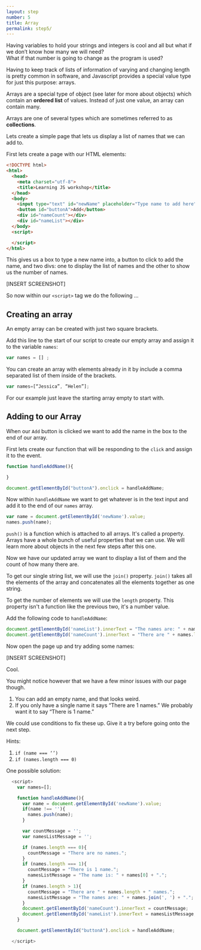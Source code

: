 ```yaml
---
layout: step
number: 5
title: Array
permalink: step5/
---
```


Having variables to hold your strings and integers is cool and all but what if we don’t know how many we will need?  
What if that number is going to change as the program is used?

Having to keep track of lists of information of varying and changing length is pretty common in software, and Javascript provides a special value type for just this purpose: arrays.

Arrays are a special type of object (see later for more about objects) which contain an **ordered list** of values.
Instead of just one value, an array can contain many.

Arrays are one of several types which are sometimes referred to as **collections**.

Lets create a simple page that lets us display a list of names that we can add to.

First lets create a page with our HTML elements:

```html
<!DOCTYPE html>
<html>
  <head>
    <meta charset="utf-8">
    <title>Learning JS workshop</title>
  </head>
  <body>
    <input type="text" id="newName" placeholder="Type name to add here" />
    <button id="buttonA">Add</button>
    <div id="nameCount"></div>
    <div id="nameList"></div>
  </body>
  <script>

  </script>
</html>
```

This gives us a box to type a new name into, a button to click to add the name, and two divs: one to display the list of names and the other to show us the number of names.

[INSERT SCREENSHOT]

So now within our `<script>` tag we do the following ...

## Creating an array

An empty array can be created with just two square brackets.

Add this line to the start of our script to create our empty array and assign it to the variable `names`:

```Javascript
var names = [] ;
```

You can create an array with elements already in it by include a comma separated list of them inside of the brackets.

```Javascript
var names=[“Jessica”, “Helen”];
```

For our example just leave the starting array empty to start with.

## Adding to our Array

When our `Add` button is clicked we want to add the name in the box to the end of our array.

First lets create our function that will be responding to the `click` and assign it to the event.

```javascript
function handleAddName(){

}

document.getElementById("buttonA").onclick = handleAddName;
```

Now within `handleAddName` we want to get whatever is in the text input and add it to the end of our `names` array.

```javascript
var name = document.getElementById('newName').value;
names.push(name);
```

`push()` is a function which is attached to all arrays.
It's called a property.  Arrays have a whole bunch of useful properties that we can use.  We will learn more about objects in the next few steps after this one.

Now we have our updated array we want to display a list of them and the count of how many there are.  

To get our single string list, we will use the `join()` property.  `join()` takes all the elements of the array and concatenates all the elements together as one string.

To get the number of elements we will use the `length` property.  This property isn't a function like the previous two, it's a number value.

Add the following code to `handleAddName`:

```javascript
document.getElementById('nameList').innerText = "The names are: " + names.join(', ') + ".";
document.getElementById('nameCount').innerText = "There are " + names.length + " names.";
```

Now open the page up and try adding some names:

[INSERT SCREENSHOT]

Cool.

You might notice however that we have a few minor issues with our page though.

1. You can add an empty name, and that looks weird.
2. If you only have a single name it says “There are 1 names.”  We probably want it to say “There is 1 name.”

We could use conditions to fix these up.  Give it a try before going onto the next step.

Hints:

1. `if (name === ‘’)`
2. `if (names.length === 0)`

One possible solution:

```javascript
  <script>
    var names=[];

    function handleAddName(){
      var name = document.getElementById('newName').value;
      if(name !== ''){
        names.push(name);
      }

      var countMessage = '';
      var namesListMessage = '';

      if (names.length === 0){
        countMessage = "There are no names.";
      }
      if (names.length === 1){
        countMessage = "There is 1 name.";
        namesListMessage = "The name is: " + names[0] + ".";
      }
      if (names.length > 1){
        countMessage = "There are " + names.length + " names.";
        namesListMessage = "The names are: " + names.join(', ') + ".";
      }
      document.getElementById('nameCount').innerText = countMessage;
      document.getElementById('nameList').innerText = namesListMessage;
    }

    document.getElementById("buttonA").onclick = handleAddName;

  </script>
```
